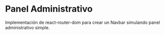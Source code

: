 # Panel Administrativo

Implementación de react-router-dom para crear un Navbar simulando panel administrativo simple.
